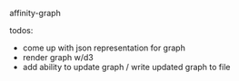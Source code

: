 affinity-graph

todos:
- come up with json representation for graph
- render graph w/d3
- add ability to update graph / write updated graph to file
